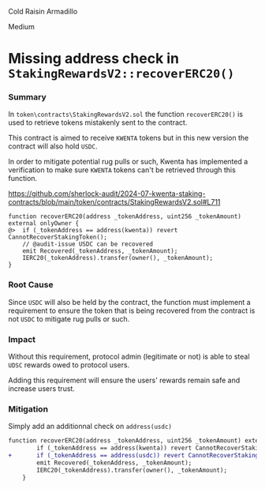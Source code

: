 Cold Raisin Armadillo

Medium

# Missing address check in `StakingRewardsV2::recoverERC20()`

### Summary

In `token\contracts\StakingRewardsV2.sol` the function `recoverERC20()` is used to retrieve tokens mistakenly sent to the contract.

This contract is aimed to receive `KWENTA` tokens but in this new version the contract will also hold `USDC`.

In order to mitigate potential rug pulls or such, Kwenta has implemented a verification to make sure `KWENTA` tokens can't be retrieved through this function.

<https://github.com/sherlock-audit/2024-07-kwenta-staking-contracts/blob/main/token/contracts/StakingRewardsV2.sol#L711>

```solidity
function recoverERC20(address _tokenAddress, uint256 _tokenAmount) external onlyOwner {
@>  if (_tokenAddress == address(kwenta)) revert CannotRecoverStakingToken();
    // @audit-issue USDC can be recovered
    emit Recovered(_tokenAddress, _tokenAmount);
    IERC20(_tokenAddress).transfer(owner(), _tokenAmount);
}
```

### Root Cause

Since `USDC` will also be held by the contract, the function must implement a requirement to ensure the token that is being recovered from the contract is not `USDC` to mitigate rug pulls or such.

### Impact

Without this requirement, protocol admin (legitimate or not) is able to steal `UDSC` rewards owed to protocol users.

Adding this requirement will ensure the users' rewards remain safe and increase users trust.

### Mitigation

Simply add an additionnal check on `address(usdc)`

```diff
function recoverERC20(address _tokenAddress, uint256 _tokenAmount) external onlyOwner {
        if (_tokenAddress == address(kwenta)) revert CannotRecoverStakingToken();
+       if (_tokenAddress == address(usdc)) revert CannotRecoverStakingToken();
        emit Recovered(_tokenAddress, _tokenAmount);
        IERC20(_tokenAddress).transfer(owner(), _tokenAmount);
    }
```